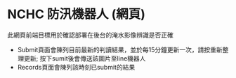 # NCHC 防汛機器人 (網頁)

此網頁前端目標用於確認部署在後台的淹水影像辨識是否正確
- Submit頁面會陳列目前最新的判讀結果，並於每15分鐘更新一次，請按重新整理更新; 按下sumit後會傳送該圖片至line機器人
- Records頁面會陳列該時刻已submit的結果
